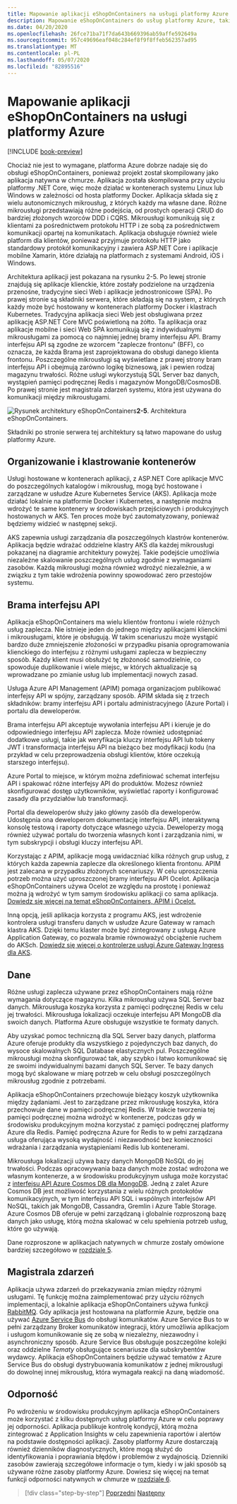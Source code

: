 ```yaml
---
title: Mapowanie aplikacji eShopOnContainers na usługi platformy Azure
description: Mapowanie eShopOnContainers do usług platformy Azure, takich jak usługa Azure Kubernetes, Brama interfejsu API i Azure Service Bus.
ms.date: 04/20/2020
ms.openlocfilehash: 26fce71ba71f7da643b669396ab59affe592649a
ms.sourcegitcommit: 957c49696eaf048c284ef8f9f8ffeb562357ad95
ms.translationtype: MT
ms.contentlocale: pl-PL
ms.lasthandoff: 05/07/2020
ms.locfileid: "82895516"
---
```

# <a name="mapping-eshoponcontainers-to-azure-services"></a>Mapowanie aplikacji eShopOnContainers na usługi platformy Azure

[!INCLUDE [book-preview](../../../includes/book-preview.md)]

Chociaż nie jest to wymagane, platforma Azure dobrze nadaje się do obsługi eShopOnContainers, ponieważ projekt został skompilowany jako aplikacja natywna w chmurze. Aplikacja została skompilowana przy użyciu platformy .NET Core, więc może działać w kontenerach systemu Linux lub Windows w zależności od hosta platformy Docker. Aplikacja składa się z wielu autonomicznych mikrousług, z których każdy ma własne dane. Różne mikrousługi przedstawiają różne podejścia, od prostych operacji CRUD do bardziej złożonych wzorców DDD i CQRS. Mikrousługi komunikują się z klientami za pośrednictwem protokołu HTTP i ze sobą za pośrednictwem komunikacji opartej na komunikatach. Aplikacja obsługuje również wiele platform dla klientów, ponieważ przyjmuje protokołu HTTP jako standardowy protokół komunikacyjny i zawiera ASP.NET Core i aplikacje mobilne Xamarin, które działają na platformach z systemami Android, iOS i Windows.

Architektura aplikacji jest pokazana na rysunku 2-5. Po lewej stronie znajdują się aplikacje klienckie, które zostały podzielone na urządzenia przenośne, tradycyjne sieci Web i aplikacje jednostronicowe (SPA). Po prawej stronie są składniki serwera, które składają się na system, z których każdy może być hostowany w kontenerach platformy Docker i klastrach Kubernetes. Tradycyjna aplikacja sieci Web jest obsługiwana przez aplikację ASP.NET Core MVC poświetloną na żółto. Ta aplikacja oraz aplikacje mobilne i sieci Web SPA komunikują się z indywidualnymi mikrousługami za pomocą co najmniej jednej bramy interfejsu API. Bramy interfejsu API są zgodne ze wzorcem "zaplecze frontonu" (BFF), co oznacza, że każda Brama jest zaprojektowana do obsługi danego klienta frontonu. Poszczególne mikrousługi są wyświetlane z prawej strony bram interfejsu API i obejmują zarówno logikę biznesową, jak i pewien rodzaj magazynu trwałości. Różne usługi wykorzystują SQL Server baz danych, wystąpień pamięci podręcznej Redis i magazynów MongoDB/CosmosDB. Po prawej stronie jest magistrala zdarzeń systemu, która jest używana do komunikacji między mikrousługami.

![Rysunek architektury](./media/eshoponcontainers-architecture.png)
eShopOnContainers**2-5**. Architektura eShopOnContainers.

Składniki po stronie serwera tej architektury są łatwo mapowane do usług platformy Azure.

## <a name="container-orchestration-and-clustering"></a>Organizowanie i klastrowanie kontenerów

Usługi hostowane w kontenerach aplikacji, z ASP.NET Core aplikacje MVC do poszczególnych katalogów i mikrousług, mogą być hostowane i zarządzane w usłudze Azure Kubernetes Service (AKS). Aplikacja może działać lokalnie na platformie Docker i Kubernetes, a następnie można wdrożyć te same kontenery w środowiskach przejściowych i produkcyjnych hostowanych w AKS. Ten proces może być zautomatyzowany, ponieważ będziemy widzieć w następnej sekcji.

AKS zapewnia usługi zarządzania dla poszczególnych klastrów kontenerów. Aplikacja będzie wdrażać oddzielne klastry AKS dla każdej mikrousługi pokazanej na diagramie architektury powyżej. Takie podejście umożliwia niezależne skalowanie poszczególnych usług zgodnie z wymaganiami zasobów. Każdą mikrousługi można również wdrożyć niezależnie, a w związku z tym takie wdrożenia powinny spowodować zero przestojów systemu.

## <a name="api-gateway"></a>Brama interfejsu API

Aplikacja eShopOnContainers ma wielu klientów frontonu i wiele różnych usług zaplecza. Nie istnieje jeden do jednego między aplikacjami klienckimi i mikrousługami, które je obsługują. W takim scenariuszu może wystąpić bardzo duże zmniejszenie złożoności w przypadku pisania oprogramowania klienckiego do interfejsu z różnymi usługami zaplecza w bezpieczny sposób. Każdy klient musi obsłużyć tę złożoność samodzielnie, co spowoduje duplikowanie i wiele miejsc, w których aktualizacje są wprowadzane po zmianie usług lub implementacji nowych zasad.

Usługa Azure API Management (APIM) pomaga organizacjom publikować interfejsy API w spójny, zarządzany sposób. APIM składa się z trzech składników: bramy interfejsu API i portalu administracyjnego (Azure Portal) i portalu dla deweloperów.

Brama interfejsu API akceptuje wywołania interfejsu API i kieruje je do odpowiedniego interfejsu API zaplecza. Może również udostępniać dodatkowe usługi, takie jak weryfikacja kluczy interfejsu API lub tokeny JWT i transformacja interfejsu API na bieżąco bez modyfikacji kodu (na przykład w celu przeprowadzenia obsługi klientów, które oczekują starszego interfejsu).

Azure Portal to miejsce, w którym można zdefiniować schemat interfejsu API i spakować różne interfejsy API do produktów. Możesz również skonfigurować dostęp użytkowników, wyświetlać raporty i konfigurować zasady dla przydziałów lub transformacji.

Portal dla deweloperów służy jako główny zasób dla deweloperów. Udostępnia ona deweloperom dokumentację interfejsu API, interaktywną konsolę testową i raporty dotyczące własnego użycia. Deweloperzy mogą również używać portalu do tworzenia własnych kont i zarządzania nimi, w tym subskrypcji i obsługi kluczy interfejsu API.

Korzystając z APIM, aplikacje mogą uwidaczniać kilka różnych grup usług, z których każda zapewnia zaplecze dla określonego klienta frontonu. APIM jest zalecana w przypadku złożonych scenariuszy. W celu uproszczenia potrzeb można użyć uproszczonej bramy interfejsu API Ocelot. Aplikacja eShopOnContainers używa Ocelot ze względu na prostotę i ponieważ można ją wdrożyć w tym samym środowisku aplikacji co sama aplikacja. [Dowiedz się więcej na temat eShopOnContainers, APIM i Ocelot.](https://docs.microsoft.com/dotnet/architecture/microservices/architect-microservice-container-applications/direct-client-to-microservice-communication-versus-the-api-gateway-pattern#azure-api-management)

Inną opcją, jeśli aplikacja korzysta z programu AKS, jest wdrożenie kontrolera usługi transferu danych w usłudze Azure Gateway w ramach klastra AKS. Dzięki temu klaster może być zintegrowany z usługą Azure Application Gateway, co pozwala bramie równoważyć obciążenie ruchem do AKSch. [Dowiedz się więcej o kontrolerze usługi Azure Gateway Ingress dla AKS](https://github.com/Azure/application-gateway-kubernetes-ingress).

## <a name="data"></a>Dane

Różne usługi zaplecza używane przez eShopOnContainers mają różne wymagania dotyczące magazynu. Kilka mikrousług używa SQL Server baz danych. Mikrousługa koszyka korzysta z pamięci podręcznej Redis w celu jej trwałości. Mikrousługa lokalizacji oczekuje interfejsu API MongoDB dla swoich danych. Platforma Azure obsługuje wszystkie te formaty danych.

Aby uzyskać pomoc techniczną dla SQL Server bazy danych, platforma Azure oferuje produkty dla wszystkiego z pojedynczych baz danych, do wysoce skalowalnych SQL Database elastycznych pul. Poszczególne mikrousługi można skonfigurować tak, aby szybko i łatwo komunikować się ze swoimi indywidualnymi bazami danych SQL Server. Te bazy danych mogą być skalowane w miarę potrzeb w celu obsługi poszczególnych mikrousług zgodnie z potrzebami.

Aplikacja eShopOnContainers przechowuje bieżący koszyk użytkownika między żądaniami. Jest to zarządzane przez mikrousługę koszyka, która przechowuje dane w pamięci podręcznej Redis. W trakcie tworzenia tej pamięci podręcznej można wdrożyć w kontenerze, podczas gdy w środowisku produkcyjnym można korzystać z pamięci podręcznej platformy Azure dla Redis. Pamięć podręczna Azure for Redis to w pełni zarządzana usługa oferująca wysoką wydajność i niezawodność bez konieczności wdrażania i zarządzania wystąpieniami Redis lub kontenerami.

Mikrousługa lokalizacji używa bazy danych MongoDB NoSQL do jej trwałości. Podczas opracowywania baza danych może zostać wdrożona we własnym kontenerze, a w środowisku produkcyjnym usługa może korzystać z [interfejsu API Azure Cosmos DB dla MongoDB](https://docs.microsoft.com/azure/cosmos-db/mongodb-introduction). Jedną z zalet Azure Cosmos DB jest możliwość korzystania z wielu różnych protokołów komunikacyjnych, w tym interfejsu API SQL i wspólnych interfejsów API NoSQL, takich jak MongoDB, Cassandra, Gremlin i Azure Table Storage. Azure Cosmos DB oferuje w pełni zarządzaną i globalnie rozproszoną bazę danych jako usługę, którą można skalować w celu spełnienia potrzeb usług, które go używają.

Dane rozproszone w aplikacjach natywnych w chmurze zostały omówione bardziej szczegółowo w [rozdziale 5](distributed-data.md).

## <a name="event-bus"></a>Magistrala zdarzeń

Aplikacja używa zdarzeń do przekazywania zmian między różnymi usługami. Tę funkcję można zaimplementować przy użyciu różnych implementacji, a lokalnie aplikacja eShopOnContainers używa funkcji [RabbitMQ](https://www.rabbitmq.com/). Gdy aplikacja jest hostowana na platformie Azure, będzie ona używać [Azure Service Bus](https://docs.microsoft.com/azure/service-bus/) do obsługi komunikatów. Azure Service Bus to w pełni zarządzany Broker komunikatów integracji, który umożliwia aplikacjom i usługom komunikowanie się ze sobą w niezależny, niezawodny i asynchroniczny sposób. Azure Service Bus obsługuje poszczególne kolejki oraz oddzielne *Tematy* obsługujące scenariusze dla subskrybentów wydawcy. Aplikacja eShopOnContainers będzie używać tematów z Azure Service Bus do obsługi dystrybuowania komunikatów z jednej mikrousługi do dowolnej innej mikrousług, która wymagała reakcji na daną wiadomość.

## <a name="resiliency"></a>Odporność

Po wdrożeniu w środowisku produkcyjnym aplikacja eShopOnContainers może korzystać z kilku dostępnych usług platformy Azure w celu poprawy jej odporności. Aplikacja publikuje kontrolę kondycji, którą można zintegrować z Application Insights w celu zapewnienia raportów i alertów na podstawie dostępności aplikacji. Zasoby platformy Azure dostarczają również dzienników diagnostycznych, które mogą służyć do identyfikowania i poprawiania błędów i problemów z wydajnością. Dzienniki zasobów zawierają szczegółowe informacje o tym, kiedy i w jaki sposób są używane różne zasoby platformy Azure. Dowiesz się więcej na temat funkcji odporności natywnych w chmurze w [rozdziale 6](resiliency.md).

>[!div class="step-by-step"]
>[Poprzedni](introduce-eshoponcontainers-reference-app.md)
>[Następny](deploy-eshoponcontainers-azure.md)
